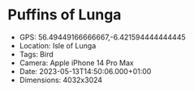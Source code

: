 # Puffins of Lunga

- GPS: 56.49449166666667,-6.421594444444445
- Location: Isle of Lunga
- Tags: Bird
- Camera: Apple iPhone 14 Pro Max
- Date: 2023-05-13T14:50:06.000+01:00
- Dimensions: 4032x3024

